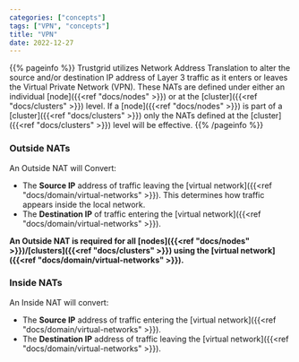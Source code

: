 ```yaml
---
categories: ["concepts"]
tags: ["VPN", "concepts"]
title: "VPN"
date: 2022-12-27
---
```


{{% pageinfo %}}
Trustgrid utilizes Network Address Translation to alter the source and/or destination IP address of Layer 3 traffic as it enters or leaves the Virtual Private Network (VPN). These NATs are defined under either an individual [node]({{<ref "docs/nodes" >}}) or at the [cluster]({{<ref "docs/clusters" >}}) level. If a [node]({{<ref "docs/nodes" >}}) is part of a [cluster]({{<ref "docs/clusters" >}}) only the NATs defined at the [cluster]({{<ref "docs/clusters" >}}) level will be effective.
{{% /pageinfo %}}

### Outside NATs

An Outside NAT will Convert:

- The **Source IP** address of traffic leaving the [virtual network]({{<ref "docs/domain/virtual-networks" >}}). This determines how traffic appears inside the local network.
- The **Destination IP** of traffic entering the [virtual network]({{<ref "docs/domain/virtual-networks" >}}).

**An Outside NAT is required for all [nodes]({{<ref "docs/nodes" >}})/[clusters]({{<ref "docs/clusters" >}}) using the [virtual network]({{<ref "docs/domain/virtual-networks" >}}).**

### Inside NATs

An Inside NAT will convert:

- The **Source IP** address of traffic entering the [virtual network]({{<ref "docs/domain/virtual-networks" >}}).
- The **Destination IP** address of traffic leaving the [virtual network]({{<ref "docs/domain/virtual-networks" >}}).
